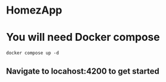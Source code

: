 # HomezApp

# You will need Docker compose

`docker compose up -d`

## Navigate to locahost:4200 to get started
